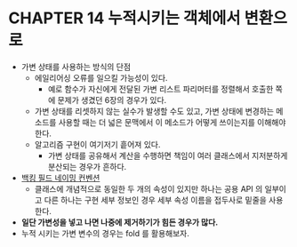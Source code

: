# CHAPTER 14 누적시키는 객체에서 변환으로

- 가변 상태를 사용하는 방식의 단점
  - 에일리어싱 오류를 일으킬 가능성이 있다.
    - 예로 함수가 자신에게 전달된 가변 리스트 파리머터를 정렬해서 호출한 쪽에 문제가 생겼던 6장의 경우가 있다.
  - 가변 상태를 리셋하지 않는 실수가 발생할 수도 있고, 가변 상태에 변경하는 메소드를 사용할 때는 더 넓은 문맥에서 이 메소드가 어떻게 쓰이는지를 이해해야한다.
  - 알고리즘 구현이 여기저기 흩어져 있다.
    - 가변 상태를 공유해서 계산을 수행하면 책임이 여러 클래스에서 지저분하게 분산되는 경우가 흔하다.
- [백킹 필드 네이밍 컨벤션](https://kotlinlang.org/docs/coding-conventions.html#names-for-backing-properties)
  - 클래스에 개념적으로 동일한 두 개의 속성이 있지만 하나는 공용 API 의 일부이고 다른 하나는 구현 세부 정보인 경우 세부 속성 이름을 접두사로 밑줄을 사용한다.
- **일단 가변성을 넣고 나면 나중에 제거하기가 힘든 경우가 많다.**
- 누적 시키는 가변 변수의 경우는 fold 를 활용해보자.